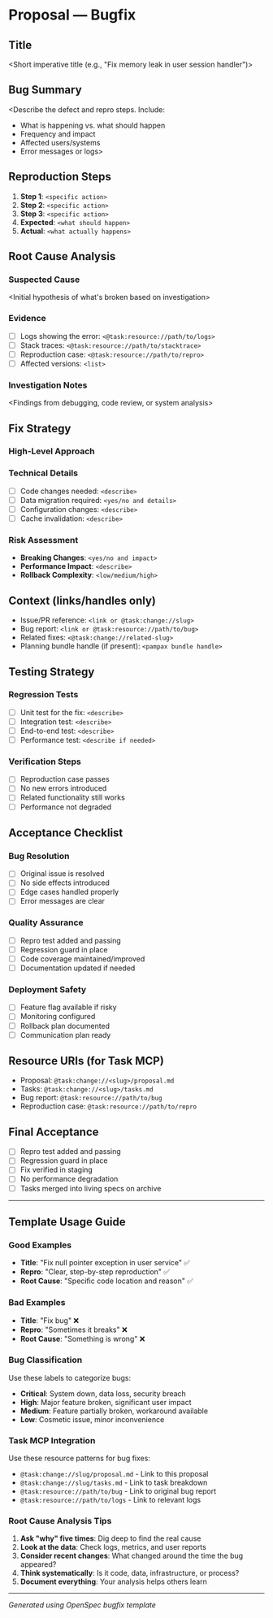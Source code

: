 # Proposal — Bugfix

## Title
<Short imperative title (e.g., "Fix memory leak in user session handler")>

## Bug Summary
<Describe the defect and repro steps. Include:
- What is happening vs. what should happen
- Frequency and impact
- Affected users/systems
- Error messages or logs>

## Reproduction Steps
1. **Step 1**: `<specific action>`
2. **Step 2**: `<specific action>`
3. **Step 3**: `<specific action>`
4. **Expected**: `<what should happen>`
5. **Actual**: `<what actually happens>`

## Root Cause Analysis
### Suspected Cause
<Initial hypothesis of what's broken based on investigation>

### Evidence
- [ ] Logs showing the error: `<@task:resource://path/to/logs>`
- [ ] Stack traces: `<@task:resource://path/to/stacktrace>`
- [ ] Reproduction case: `<@task:resource://path/to/repro>`
- [ ] Affected versions: `<list>`

### Investigation Notes
<Findings from debugging, code review, or system analysis>

## Fix Strategy
### High-Level Approach
<Describe the fix approach at a high level>

### Technical Details
- [ ] Code changes needed: `<describe>`
- [ ] Data migration required: `<yes/no and details>`
- [ ] Configuration changes: `<describe>`
- [ ] Cache invalidation: `<describe>`

### Risk Assessment
- **Breaking Changes**: `<yes/no and impact>`
- **Performance Impact**: `<describe>`
- **Rollback Complexity**: `<low/medium/high>`

## Context (links/handles only)
- Issue/PR reference: `<link or @task:change://slug>`
- Bug report: `<link or @task:resource://path/to/bug>`
- Related fixes: `<@task:change://related-slug>`
- Planning bundle handle (if present): `<pampax bundle handle>`

## Testing Strategy
### Regression Tests
- [ ] Unit test for the fix: `<describe>`
- [ ] Integration test: `<describe>`
- [ ] End-to-end test: `<describe>`
- [ ] Performance test: `<describe if needed>`

### Verification Steps
- [ ] Reproduction case passes
- [ ] No new errors introduced
- [ ] Related functionality still works
- [ ] Performance not degraded

## Acceptance Checklist
### Bug Resolution
- [ ] Original issue is resolved
- [ ] No side effects introduced
- [ ] Edge cases handled properly
- [ ] Error messages are clear

### Quality Assurance
- [ ] Repro test added and passing
- [ ] Regression guard in place
- [ ] Code coverage maintained/improved
- [ ] Documentation updated if needed

### Deployment Safety
- [ ] Feature flag available if risky
- [ ] Monitoring configured
- [ ] Rollback plan documented
- [ ] Communication plan ready

## Resource URIs (for Task MCP)
- Proposal: `@task:change://<slug>/proposal.md`
- Tasks: `@task:change://<slug>/tasks.md`
- Bug report: `@task:resource://path/to/bug`
- Reproduction case: `@task:resource://path/to/repro`

## Final Acceptance
- [ ] Repro test added and passing
- [ ] Regression guard in place
- [ ] Fix verified in staging
- [ ] No performance degradation
- [ ] Tasks merged into living specs on archive

---
## Template Usage Guide

### Good Examples
- **Title**: "Fix null pointer exception in user service" ✅
- **Repro**: "Clear, step-by-step reproduction" ✅
- **Root Cause**: "Specific code location and reason" ✅

### Bad Examples
- **Title**: "Fix bug" ❌
- **Repro**: "Sometimes it breaks" ❌
- **Root Cause**: "Something is wrong" ❌

### Bug Classification
Use these labels to categorize bugs:
- **Critical**: System down, data loss, security breach
- **High**: Major feature broken, significant user impact
- **Medium**: Feature partially broken, workaround available
- **Low**: Cosmetic issue, minor inconvenience

### Task MCP Integration
Use these resource patterns for bug fixes:
- `@task:change://slug/proposal.md` - Link to this proposal
- `@task:change://slug/tasks.md` - Link to task breakdown
- `@task:resource://path/to/bug` - Link to original bug report
- `@task:resource://path/to/logs` - Link to relevant logs

### Root Cause Analysis Tips
1. **Ask "why" five times**: Dig deep to find the real cause
2. **Look at the data**: Check logs, metrics, and user reports
3. **Consider recent changes**: What changed around the time the bug appeared?
4. **Think systematically**: Is it code, data, infrastructure, or process?
5. **Document everything**: Your analysis helps others learn

---
*Generated using OpenSpec bugfix template*